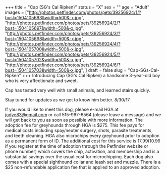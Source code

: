 +++
title = "Cap (SG's Cal Ripken)"
status = "X"
sex = ""
age = "Adult"
images = ["http://photos.petfinder.com/photos/pets/39256924/1/?bust=1504105693&width=500&-x.jpg",
"http://photos.petfinder.com/photos/pets/39256924/2/?bust=1504105697&width=500&-x.jpg",
"http://photos.petfinder.com/photos/pets/39256924/3/?bust=1504105698&width=500&-x.jpg",
"http://photos.petfinder.com/photos/pets/39256924/4/?bust=1504105700&width=500&-x.jpg",
"http://photos.petfinder.com/photos/pets/39256924/5/?bust=1504105702&width=500&-x.jpg",
"http://photos.petfinder.com/photos/pets/39256924/6/?bust=1504105703&width=500&-x.jpg",
]
draft = false
slug = "Cap-SGs-Cal-Ripken"
+++
Introducing Cap (SG's Cal Ripken) a handsome 3-year-old boy who is very affectionate and sweet. 

Cap has tested very well with small animals, and learned stairs quickly.

Stay tuned for updates as we get to know him better. 8/30/17

If you would like to meet this dog, please e-mail HGA at jodye83@gmail.com or call 515-967-6564 (please leave a message) and we will get back to you as soon as possible with more information. The adoption fee for greyhounds through HGA is $275. This fee pays for medical costs including spay/neuter surgery, shots, parasite treatments, and teeth cleaning. HGA also microchips every greyhound prior to adoption as a permanent form of ID. The additional cost for this service is $17.99 ($10.99 if you register at the time of adoption through the Petfinder website or phone number) which covers the chip, activation, and membership and is a substantial savings over the usual cost for microchipping. Each dog also comes with a special sighthound collar and leash set and muzzle. There is a $25 non-refundable application fee that is applied to an approved adoption.
